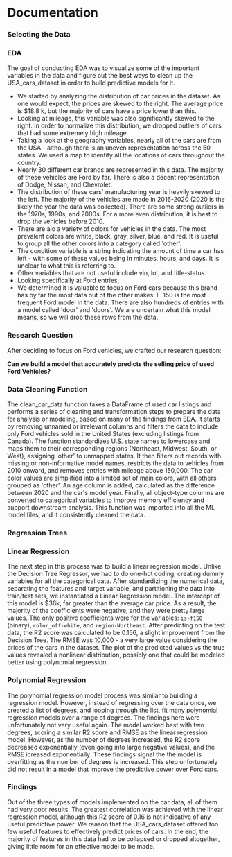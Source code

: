 # Documentation

### Selecting the Data


### EDA
The goal of conducting EDA was to visualize some of the important variables in the data and figure out the best ways to clean up the USA_cars_dataset in order to build predictive models for it. 
- We started by analyzing the distribution of car prices in the dataset. As one would expect, the prices are skewed to the right. The average price is $18.8 k, but the majority of cars have a price lower than this. 
- Looking at mileage, this variable was also significantly skewed to the right. In order to normalize this distribution, we dropped outliers of cars that had some extremely high mileage
- Taking a look at the geography variables, nearly all of the cars are from the USA - although there is an uneven representation across the 50 states. We used a map to identify all the locations of cars throughout the country.
- Nearly 30 different car brands are represented in this data. The majority of these vehicles are Ford by far. There is also a decent representation of Dodge, Nissan, and Chevrolet.
- The distribution of these cars' manufacturing year is heavily skewed to the left. The majority of the vehicles are made in 2016-2020 (2020 is the likely the year the data was collected). There are some strong outliers in the 1970s, 1990s, and 2000s. For a more even distribution, it is best to drop the vehicles before 2010.
- There are alo a variety of colors for vehicles in the data. The most prevalent colors are white, black, gray, silver, blue, and red. It is useful to group all the other colors into a category called 'other'.
- The condition variable is a string indicating the amount of time a car has left - with some of these values being in minutes, hours, and days. It is unclear to what this is referring to.
- Other variables that are not useful include vin, lot, and title-status.
- Looking specifically at Ford entries, 
- We determined it is valuable to focus on Ford cars because this brand has by far the most data out of the other makes. F-150 is the most frequent Ford model in the data. There are also hundreds of entries with a model called 'door' and 'doors'. We are uncertain what this model means, so we will drop these rows from the data.


### Research Question
After deciding to focus on Ford vehicles, we crafted our research question:

**Can we build a model that accurately predicts the selling price of used Ford Vehicles?**


### Data Cleaning Function
The clean_car_data function takes a DataFrame of used car listings and performs a series of cleaning and transformation steps to prepare the data for analysis or modeling, based on many of the findings from EDA. It starts by removing unnamed or irrelevant columns and filters the data to include only Ford vehicles sold in the United States (excluding listings from Canada). The function standardizes U.S. state names to lowercase and maps them to their corresponding regions (Northeast, Midwest, South, or West), assigning 'other' to unmapped states. It then filters out records with missing or non-informative model names, restricts the data to vehicles from 2010 onward, and removes entries with mileage above 150,000. The car color values are simplified into a limited set of main colors, with all others grouped as 'other'. An age column is added, calculated as the difference between 2020 and the car's model year. Finally, all object-type columns are converted to categorical variables to improve memory efficiency and support downstream analysis. This function was imported into all the ML model files, and it consistently cleaned the data.

### Regression Trees


### Linear Regression
The next step in this process was to build a linear regression model. Unlike the Decision Tree Regressor, we had to do one-hot coding, creating dummy variables for all the categorical data. After standardizing the numerical data, separating the features and target variable, and partitioning the data into train/test sets, we instantiated a Linear Regression model. The intercept of this model is $36k, far greater than the average car price. As a result, the majority of the coefficients were negative, and they were pretty large values. The only positive coefficients were for the variables: `is-f150` (binary), `color_off-white`, and `region-Northeast`. After predicting on the test data, the R2 score was calculated to be 0.156, a slight improvement from the Decision Tree. The RMSE was 10,000 - a very large value considering the prices of the cars in the dataset. The plot of the predicted values vs the true values revealed a nonlinear distribution, possibly one that could be modeled better using polynomial regression.


### Polynomial Regression
The polynomial regression model process was similar to building a regression model. However, instead of regressing over the data once, we created a list of degrees, and looping through the list, fit many polynomial regression models over a range of degrees. The findings here were unfortunately not very useful again. The model worked best with two degrees, scoring a similar R2 score and RMSE as the linear regression model. However, as the number of degrees increased, the R2 score decreased exponentially (even going into large negative values), and the RMSE icreased exponentially. These findings signal the the model is overfitting as the number of degrees is increased. This step unfortunately did not result in a model that improve the predictive power over Ford cars.


### Findings
Out of the three types of models implemented on the car data, all of them had very poor results. The greatest correlation was achieved with the linear regression model, although this R2 score of 0.16 is not indicative of any useful predictive power. We reason that the USA_cars_dataset offered too few useful features to effectively predict prices of cars. In the end, the majority of features in this data had to be collapsed or dropped altogether, giving little room for an effective model to be made.